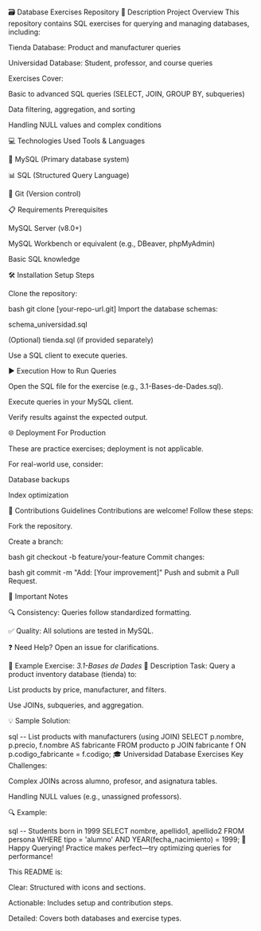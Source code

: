 🗃️ Database Exercises Repository
📄 Description
Project Overview
This repository contains SQL exercises for querying and managing databases, including:

Tienda Database: Product and manufacturer queries

Universidad Database: Student, professor, and course queries

Exercises Cover:

Basic to advanced SQL queries (SELECT, JOIN, GROUP BY, subqueries)

Data filtering, aggregation, and sorting

Handling NULL values and complex conditions

💻 Technologies Used
Tools & Languages

🐬 MySQL (Primary database system)

📊 SQL (Structured Query Language)

🔄 Git (Version control)

📋 Requirements
Prerequisites

MySQL Server (v8.0+)

MySQL Workbench or equivalent (e.g., DBeaver, phpMyAdmin)

Basic SQL knowledge

🛠️ Installation
Setup Steps

Clone the repository:

bash
git clone [your-repo-url.git]
Import the database schemas:

schema_universidad.sql

(Optional) tienda.sql (if provided separately)

Use a SQL client to execute queries.

▶️ Execution
How to Run Queries

Open the SQL file for the exercise (e.g., 3.1-Bases-de-Dades.sql).

Execute queries in your MySQL client.

Verify results against the expected output.

🌐 Deployment
For Production

These are practice exercises; deployment is not applicable.

For real-world use, consider:

Database backups

Index optimization

🤝 Contributions
Guidelines
Contributions are welcome! Follow these steps:

Fork the repository.

Create a branch:

bash
git checkout -b feature/your-feature
Commit changes:

bash
git commit -m "Add: [Your improvement]"
Push and submit a Pull Request.

📌 Important Notes

🔍 Consistency: Queries follow standardized formatting.

✅ Quality: All solutions are tested in MySQL.

❓ Need Help? Open an issue for clarifications.

📂 Example Exercise: *3.1-Bases de Dades*
📄 Description
Task: Query a product inventory database (tienda) to:

List products by price, manufacturer, and filters.

Use JOINs, subqueries, and aggregation.

💡 Sample Solution:

sql
-- List products with manufacturers (using JOIN)
SELECT p.nombre, p.precio, f.nombre AS fabricante
FROM producto p
JOIN fabricante f ON p.codigo_fabricante = f.codigo;
🎓 Universidad Database Exercises
Key Challenges:

Complex JOINs across alumno, profesor, and asignatura tables.

Handling NULL values (e.g., unassigned professors).

🔍 Example:

sql
-- Students born in 1999
SELECT nombre, apellido1, apellido2
FROM persona
WHERE tipo = 'alumno' AND YEAR(fecha_nacimiento) = 1999;
🚀 Happy Querying!
Practice makes perfect—try optimizing queries for performance!

This README is:

Clear: Structured with icons and sections.

Actionable: Includes setup and contribution steps.

Detailed: Covers both databases and exercise types.
